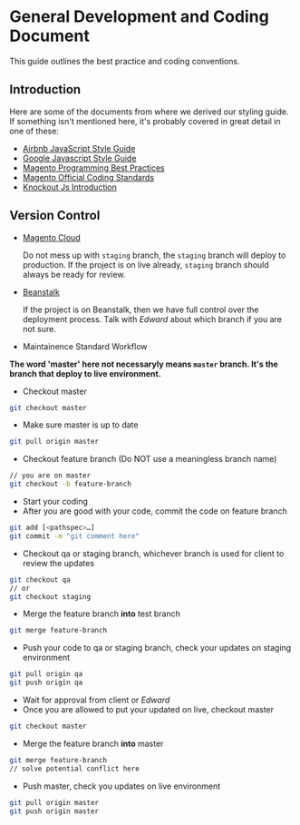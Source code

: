 # General Development and Coding Document

This guide outlines the best practice and coding conventions.

## Introduction

Here are some of the documents from where we derived our styling guide. If something isn't mentioned here, it's probably covered in great detail in one of these:

* [Airbnb JavaScript Style Guide](https://github.com/airbnb/javascript)
* [Google Javascript Style Guide](https://google.github.io/styleguide/jsguide.html)
* [Magento Programming Best Practices](https://devdocs.magento.com/guides/v2.3/ext-best-practices/extension-coding/common-programming-bp.html)
* [Magento Official Coding Standards](https://devdocs.magento.com/guides/v2.3/coding-standards/bk-coding-standards.html)
* [Knockout Js Introduction](https://knockoutjs.com/documentation/introduction.html)

## Version Control

- [Magento Cloud](https://accounts.magento.cloud/user)

  Do not mess up with `staging` branch, the `staging` branch will deploy to production. If the project is on live already, `staging` branch should always be ready for review.

- [Beanstalk](https://maginx.beanstalkapp.com/)

  If the project is on Beanstalk, then we have full control over the deployment process. Talk with *Edward* about which branch if you are not sure.
  
 - Maintainence Standard Workflow
 
  __The word 'master' here not necessaryly means `master` branch. It's the branch that deploy to live environment.__
  - Checkout master
  ```bash
  git checkout master
  ```
  - Make sure master is up to date
  ```bash
  git pull origin master
  ```
  - Checkout feature branch (Do NOT use a meaningless branch name)
  ```bash
  // you are on master
  git checkout -b feature-branch
  ```
  - Start your coding
  - After you are good with your code, commit the code on feature branch
  ```bash
  git add [<pathspec>…]
  git commit -m "git comment here"
  ```
  - Checkout qa or staging branch, whichever branch is used for client to review the updates
  ```bash
  git checkout qa
  // or
  git checkout staging
  ```
  - Merge the feature branch **into** test branch
  ```bash
  git merge feature-branch
  ```
  - Push your code to qa or staging branch, check your updates on staging environment
  ```bash
  git pull origin qa
  git push origin qa
  ```
  - Wait for approval from client or *Edward*
  - Once you are allowed to put your updated on live, checkout master
  ```bash
  git checkout master
  ```
  - Merge the feature branch **into** master
  ```bash
  git merge feature-branch
  // solve potential conflict here
  ```
  - Push master, check you updates on live environment
  ```bash
  git pull origin master
  git push origin master
  ```
